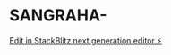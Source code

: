# SANGRAHA-

[Edit in StackBlitz next generation editor ⚡️](https://stackblitz.com/~/github.com/Godxflashh/SANGRAHA-)